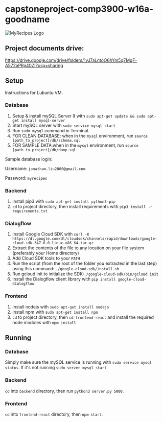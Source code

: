 # capstoneproject-comp3900-w16a-goodname
![MyRecipes Logo](https://github.com/COMP3900-9900-Capstone-Project/capstoneproject-comp3900-w16a-goodname/blob/master/logo/WIP_logo_2.png?raw=true)
## Project documents drive:

https://drive.google.com/drive/folders/1yJ7aLntoO6hYm5q7MgF-A572aPRp40ZI?usp=sharing

## Setup
Instructions for Lubuntu VM.
### Database
1. Setup & install mySQL Server 8 with `sudo apt-get update && sudo apt-get install mysql-server`
2. Start mySQL server with `sudo service mysql start`
3. Run `sudo mysql` command in Terminal.
4. FOR CLEAN DATABASE: when in the `mysql` environment, run `source [path_to_project]/db/schema.sql`
5. FOR SAMPLE DATA:when in the `mysql` environment, run `source [path_to_project]/db/dump.sql`

Sample database login:

Username: `jonathan.liu2000@gmail.com`

Password: `myrecipes`

### Backend
1. Install pip3 with `sudo apt-get install python3-pip`
2. `cd` to project directory, then install requirements with `pip3 install -r requirements.txt`

### Dialogflow
1. Install Google Cloud SDK with `curl -O https://dl.google.com/dl/cloudsdk/channels/rapid/downloads/google-cloud-sdk-347.0.0-linux-x86_64.tar.gz`
2. Extract the contents of the file to any location on your file system (preferably your Home directory)
3. Add Cloud SDK tools to your `PATH`
4. Run the script (from the root of the folder you extracted in the last step) using this command: `./google-cloud-sdk/install.sh`
5. Run gcloud init to initialize the SDK:`./google-cloud-sdk/bin/gcloud init`
6. Install the Dialogflow client library with `pip install google-cloud-dialogflow`

### Frontend
1. Install nodejs with `sudo apt-get install nodejs`
2. Install npm with `sudo apt-get install npm`
3. `cd` to project directory, then `cd frontend-react` and install the required node modules with `npm install`


## Running
### Database
Simply make sure the mySQL service is running with `sudo service mysql status`. If it's not running `sudo server mysql start`

### Backend
`cd` into `backend` directory, then run `python3 server.py 5000`.

### Frontend
`cd` into `frontend-react` directory, then `npm start`.

